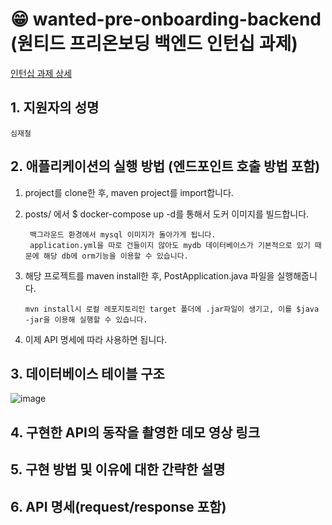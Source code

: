 # 😁 wanted-pre-onboarding-backend <br> (원티드 프리온보딩 백엔드 인턴십 과제)


[인턴십 과제 상세](https://github.com/lordmyshepherd-edu/wanted-pre-onboardung-backend-selection-assignment)

## 1. 지원자의 성명
    심재철
## 2. 애플리케이션의 실행 방법 (엔드포인트 호출 방법 포함)
1. project를 clone한 후, maven project를 import합니다.

2. posts/ 에서 $ docker-compose up -d를 통해서 도커 이미지를 빌드합니다. 

		백그라운드 환경에서 mysql 이미지가 돌아가게 됩니다.
		application.yml을 따로 건들이지 않아도 mydb 데이터베이스가 기본적으로 있기 때문에 해당 db에 orm기능을 이용할 수 있습니다.
 
3. 해당 프로젝트를 maven install한 후, PostApplication.java 파일을 실행해줍니다.

       mvn install시 로컬 레포지토리인 target 폴더에 .jar파일이 생기고, 이를 $java -jar을 이용해 실행할 수 있습니다.

5. 이제 API 명세에 따라 사용하면 됩니다.
## 3. 데이터베이스 테이블 구조
![image](https://github.com/wocjf0513/wanted-pre-onboarding-backend/assets/59725406/4980cf63-3a81-41d0-ae4a-dd3288b22990)

## 4. 구현한 API의 동작을 촬영한 데모 영상 링크
## 5. 구현 방법 및 이유에 대한 간략한 설명
## 6. API 명세(request/response 포함)


